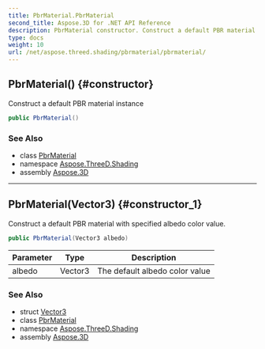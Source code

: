 ```yaml
---
title: PbrMaterial.PbrMaterial
second_title: Aspose.3D for .NET API Reference
description: PbrMaterial constructor. Construct a default PBR material instance
type: docs
weight: 10
url: /net/aspose.threed.shading/pbrmaterial/pbrmaterial/
---
```

## PbrMaterial() {#constructor}

Construct a default PBR material instance

```csharp
public PbrMaterial()
```

### See Also

* class [PbrMaterial](../)
* namespace [Aspose.ThreeD.Shading](../../../aspose.threed.shading/)
* assembly [Aspose.3D](../../../)

---

## PbrMaterial(Vector3) {#constructor_1}

Construct a default PBR material with specified albedo color value.

```csharp
public PbrMaterial(Vector3 albedo)
```

| Parameter | Type | Description |
| --- | --- | --- |
| albedo | Vector3 | The default albedo color value |

### See Also

* struct [Vector3](../../../aspose.threed.utilities/vector3/)
* class [PbrMaterial](../)
* namespace [Aspose.ThreeD.Shading](../../../aspose.threed.shading/)
* assembly [Aspose.3D](../../../)


